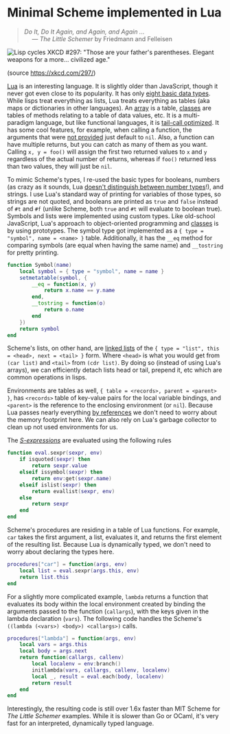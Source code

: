 # Minimal Scheme implemented in Lua

> *Do It, Do It Again, and Again, and Again ...*  
> &emsp; — *The Little Schemer* by Friedmann and Felleisen

![Lisp cycles XKCD #297: "Those are your father's parentheses. Elegant weapons for a more... civilized age."](https://imgs.xkcd.com/comics/lisp_cycles.png)

(source <https://xkcd.com/297/>)

[Lua] is an interesting language. It is slightly older than JavaScript, though it never got even close to its popularity.
It has only [eight basic data types]. While lisps treat everything as lists, Lua treats everything as tables
(aka maps or dictionaries in other languages). An [array] is a table, [classes] are tables of methods relating to a table
of data values, etc. It is a multi-paradigm language, but like functional languages, it is [tail-call optimized].
It has some cool features, for example, when calling a function, the arguments that were [not provided] just default 
to `nil`. Also, a function can have multiple returns, but you can catch as many of them as you want. Calling
`x, y = foo()` will assign the first two returned values to `x` and `y` regardless of the actual number of returns,
whereas if `foo()` returned less than two values, they will just be `nil`.

To mimic Scheme's types, I re-used the basic types for booleans, numbers (as crazy as it sounds, Lua
[doesn't distinguish between number types]!), and strings. I use Lua's standard way of printing for
variables of those types, so strings are not quoted, and booleans are printed as `true` and `false` instead of `#t`
and `#f` (unlike Scheme, both `true` and `#t` will evaluate to boolean true). Symbols and lists were implemented using
custom types. Like old-school JavaScript, Lua's approach to object-oriented programming and [classes] is by using
prototypes. The symbol type got implemented as a `{ type = "symbol", name = <name> }` table.
Additionally, it has the `__eq` method for comparing symbols (are equal when having the same name) and `__tostring`
for pretty printing.

```lua
function Symbol(name)
    local symbol = { type = "symbol", name = name }
    setmetatable(symbol, {
        __eq = function(x, y)
            return x.name == y.name
        end,
        __tostring = function(o)
            return o.name
        end
    })
    return symbol
end
```

Scheme's lists, on other hand, are [linked lists] of the `{ type = "list", this = <head>, next = <tail> }` form. Where
`<head>` is what you would get from `(car list)` and `<tail>` from `(cdr list)`. By doing so (instead of using
Lua's arrays), we can efficiently detach lists head or tail, prepend it, etc which are common operations in lisps.

Environments are tables as well, `{ table = <records>, parent = <parent> }`, has `<records>` table of key-value
pairs for the local variable bindings, and `<parent>` is the reference to the enclosing environment (or `nil`).
Because Lua passes nearly everything [by references] we don't need to worry about the memory footprint here.
We can also rely on Lua's garbage collector to clean up not used environments for us.

The *[S-expressions]* are evaluated using the following rules

```lua
function eval.sexpr(sexpr, env)
    if isquoted(sexpr) then
        return sexpr.value
    elseif issymbol(sexpr) then
        return env:get(sexpr.name)
    elseif islist(sexpr) then
        return evallist(sexpr, env)
    else
        return sexpr
    end
end
```

Scheme\'s procedures are residing in a table of Lua functions. For example, `car` takes the first argument, a list,
evaluates it, and returns the first element of the resulting list. Because Lua is dynamically typed, we don't need
to worry about declaring the types here.

```lua
procedures["car"] = function(args, env)
    local list = eval.sexpr(args.this, env)
    return list.this
end
```

For a slightly more complicated example, `lambda` returns a function that evaluates its body within the local environment
created by binding the arguments passed to the function (`callargs`), with the keys given in the lambda declaration
(`vars`). The following code handles the Scheme's `((lambda (<vars>) <body>) <callargs>)` calls.

```lua
procedures["lambda"] = function(args, env)
    local vars = args.this
    local body = args.next
    return function(callargs, callenv)
        local localenv = env:branch()
        initlambda(vars, callargs, callenv, localenv)
        local _, result = eval.each(body, localenv)
        return result
    end
end
```

Interestingly, the resulting code is still over 1.6x faster than MIT Scheme for *The Little Schemer* examples.
While it is slower than Go or OCaml, it's very fast for an interpreted, dynamically typed language.


 [Lua]: http://www.lua.org
 [eight basic data types]: http://www.lua.org/pil/2.html
 [array]: http://www.lua.org/pil/11.1.html
 [classes]: http://www.lua.org/pil/16.html
 [tail-call optimized]: http://www.lua.org/pil/6.3.html
 [doesn't distinguish between number types]: http://www.lua.org/pil/2.3.html
 [linked lists]: http://www.lua.org/pil/11.3.html
 [by references]: https://stackoverflow.com/a/8431462/3986320
 [S-expressions]: https://en.wikipedia.org/wiki/S-expression
 [not provided]: http://www.lua.org/manual/5.4/manual.html#3.4
